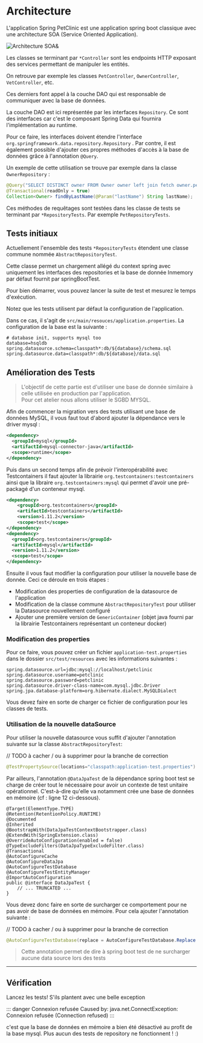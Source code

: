 # Architecture

L'application Spring PetClinic est une application spring boot classique avec une architecture SOA (Service Oriented Application). 

![Architecture SOA&](architecture.png)


Les classes se terminant par `*Controller` sont les endpoints HTTP exposant des services permettant de manipuler les entités.

On retrouve par exemple les classes `PetController`, `OwnerController`, `VetController`, etc. 

Ces derniers font appel à la couche DAO qui est responsable de communiquer avec la base de données.

La couche DAO est ici représentée par les interfaces `Repository`. Ce sont des interfaces car c'est le composant Spring Data qui fournira l'implémentation au runtime. 

Pour ce faire, les interfaces doivent étendre l'interface `org.springframework.data.repository.Repository` . Par contre, il est également possible d'ajouter ces propres méthodes d'accès à la base de données grâce à l'annotation `@Query`.

Un exemple de cette utilisation se trouve par exemple dans la classe `OwnerRepository` :

```java
@Query("SELECT DISTINCT owner FROM Owner owner left join fetch owner.pets WHERE owner.lastName LIKE :lastName%")
@Transactional(readOnly = true)
Collection<Owner> findByLastName(@Param("lastName") String lastName);
```

Ces méthodes de requêtages sont testées dans les classe de tests se terminant par `*RepositoryTests`. Par exemple `PetRepositoryTests`.

## Tests initiaux

Actuellement l'ensemble des tests `*RepositoryTests` étendent une classe commune nommée `AbstractRepositoryTest`.  
  
Cette classe permet un chargement allégé du context spring 
avec uniquement les interfaces des repositories et la base de donnée Inmemory par défaut fournit par springBootTest.

Pour bien démarrer, vous pouvez lancer la suite de test et mesurez le temps d'exécution.

Notez que les tests utilisent par défaut la configuration de l'application. 

Dans ce cas, il s'agit de `src/main/resouces/application.properties`. La configuration de la base est la suivante :

```
# database init, supports mysql too
database=hsqldb
spring.datasource.schema=classpath*:db/${database}/schema.sql
spring.datasource.data=classpath*:db/${database}/data.sql
```

## Amélioration des Tests

> L'objectif de cette partie est d'utiliser une base de donnée similaire à celle utilisée en production par l'application.  
> Pour cet atelier nous allons utiliser le SGBD MYSQL.

Afin de commencer la migration vers des tests utilisant une base de données MySQL, il vous faut tout d'abord ajouter la dépendance vers le driver mysql :  

```xml
<dependency>
  <groupId>mysql</groupId>
  <artifactId>mysql-connector-java</artifactId>
  <scope>runtime</scope>
</dependency>
``` 

Puis dans un second temps afin de prévoir l'interopérabilité avec Testcontainers il faut ajouter la librairie `org.testcontainers:testcontainers`  
ainsi que la libraire `org.testcontainers:mysql` qui permet d'avoir une pré-packagé d'un conteneur mysql.

```xml
<dependency>
    <groupId>org.testcontainers</groupId>
    <artifactId>testcontainers</artifactId>
    <version>1.11.2</version>
    <scope>test</scope>
</dependency>
<dependency>
  <groupId>org.testcontainers</groupId>
  <artifactId>mysql</artifactId>
  <version>1.11.2</version>
  <scope>test</scope>
</dependency>
```

Ensuite il vous faut modifier la configuration pour utiliser la nouvelle base de donnée. Ceci ce déroule en trois étapes :  

* Modification des properties de configuration de la datasource de l'application
* Modification de la classe commune `AbstractRepositoryTest` pour utiliser la Datasource nouvellement configuré
* Ajouter une première version de `GenericContainer` (objet java fourni par la librairie Testcontainers représentant un conteneur docker)

### Modification des properties

Pour ce faire, vous pouvez créer un fichier `application-test.properties` dans le dossier `src/test/resources` avec les informations suivantes :

```
spring.datasource.url=jdbc:mysql://localhost/petclinic
spring.datasource.username=petclinic
spring.datasource.password=petclinic
spring.datasource.driver-class-name=com.mysql.jdbc.Driver
spring.jpa.database-platform=org.hibernate.dialect.MySQLDialect
```

Vous devez faire en sorte de charger ce fichier de configuration pour les classes de tests.

### Utilisation de la nouvelle dataSource

Pour utiliser la nouvelle datasource vous suffit d'ajouter l'annotation suivante sur la classe `AbstractRepositoryTest`: 

// TODO à cacher / ou à supprimer pour la branche de correction

```java
@TestPropertySource(locations="classpath:application-test.properties")
```

Par ailleurs, l'annotation `@DataJpaTest` de la dépendance spring boot test se charge de créer tout le nécessaire pour avoir un contexte de test unitaire opérationnel. 
C'est-à-dire qu'elle va notamment crée une base de données en mémoire (cf : ligne 12 ci-dessous).

```java{12}
@Target(ElementType.TYPE)
@Retention(RetentionPolicy.RUNTIME)
@Documented
@Inherited
@BootstrapWith(DataJpaTestContextBootstrapper.class)
@ExtendWith(SpringExtension.class)
@OverrideAutoConfiguration(enabled = false)
@TypeExcludeFilters(DataJpaTypeExcludeFilter.class)
@Transactional
@AutoConfigureCache
@AutoConfigureDataJpa
@AutoConfigureTestDatabase
@AutoConfigureTestEntityManager
@ImportAutoConfiguration
public @interface DataJpaTest {
    // ... TRUNCATED ...
}
```

Vous devez donc faire en sorte de surcharger ce comportement pour ne pas avoir de base de données en mémoire. Pour cela ajouter l'annotation suivante :  

// TODO à cacher / ou à supprimer pour la branche de correction

```java
@AutoConfigureTestDatabase(replace = AutoConfigureTestDatabase.Replace.NONE)
```
  
> Cette annotation permet de dire à spring boot test de ne surcharger aucune data source lors des tests

--- 

## Vérification

Lancez les tests! S'ils plantent avec une belle exception

::: danger Connexion refusée
Caused by: java.net.ConnectException: Connexion refusée (Connection refused)
:::

c'est que la base de données en mémoire a bien été désactivé au profit de la base mysql. Plus aucun des tests de repository ne fonctionnent ! :) 


